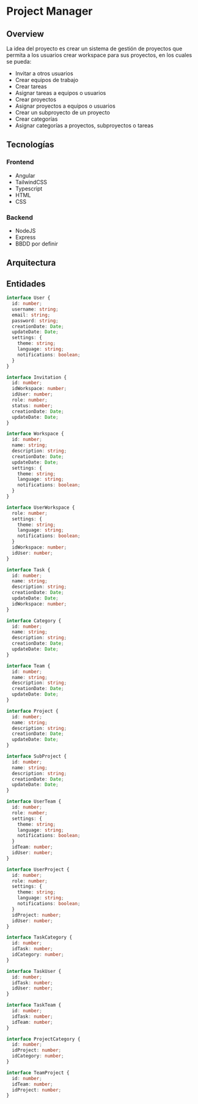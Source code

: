 # Project Manager

## Overview
La idea del proyecto es crear un sistema de gestión de proyectos que permita a los usuarios crear workspace para sus proyectos, en los cuales se pueda:
- Invitar a otros usuarios
- Crear equipos de trabajo
- Crear tareas
- Asignar tareas a equipos o usuarios
- Crear proyectos
- Asignar proyectos a equipos o usuarios
- Crear un subproyecto de un proyecto
- Crear categorías
- Asignar categorías a proyectos, subproyectos o tareas

## Tecnologías

### Frontend
- Angular
- TailwindCSS
- Typescript
- HTML
- CSS

### Backend
- NodeJS
- Express
- BBDD por definir

## Arquitectura

## Entidades


```ts
interface User {
  id: number;
  username: string;
  email: string;
  password: string;
  creationDate: Date;
  updateDate: Date;
  settings: {
    theme: string;
    language: string;
    notifications: boolean;
  }
}

interface Invitation {
  id: number;
  idWorkspace: number;
  idUser: number;
  role: number;
  status: number;
  creationDate: Date;
  updateDate: Date;
}

interface Workspace {
  id: number;
  name: string;
  description: string;
  creationDate: Date;
  updateDate: Date;
  settings: {
    theme: string;
    language: string;
    notifications: boolean;
  }
}

interface UserWorkspace {
  role: number;
  settings: {
    theme: string;
    language: string;
    notifications: boolean;
  }
  idWorkspace: number;
  idUser: number;
}

interface Task {
  id: number;
  name: string;
  description: string;
  creationDate: Date;
  updateDate: Date;
  idWorkspace: number;
}

interface Category {
  id: number;
  name: string;
  description: string;
  creationDate: Date;
  updateDate: Date;
}

interface Team {
  id: number;
  name: string;
  description: string;
  creationDate: Date;
  updateDate: Date;
}

interface Project {
  id: number;
  name: string;
  description: string;
  creationDate: Date;
  updateDate: Date;
}

interface SubProject {
  id: number;
  name: string;
  description: string;
  creationDate: Date;
  updateDate: Date;
}

interface UserTeam {
  id: number;
  role: number;
  settings: {
    theme: string;
    language: string;
    notifications: boolean;
  }
  idTeam: number;
  idUser: number;
}

interface UserProject {
  id: number;
  role: number;
  settings: {
    theme: string;
    language: string;
    notifications: boolean;
  }
  idProject: number;
  idUser: number;
}

interface TaskCategory {
  id: number;
  idTask: number;
  idCategory: number;
}

interface TaskUser {
  id: number;
  idTask: number;
  idUser: number;
}

interface TaskTeam {
  id: number;
  idTask: number;
  idTeam: number;
}

interface ProjectCategory {
  id: number;
  idProject: number;
  idCategory: number;
}

interface TeamProject {
  id: number;
  idTeam: number;
  idProject: number;
}


```







